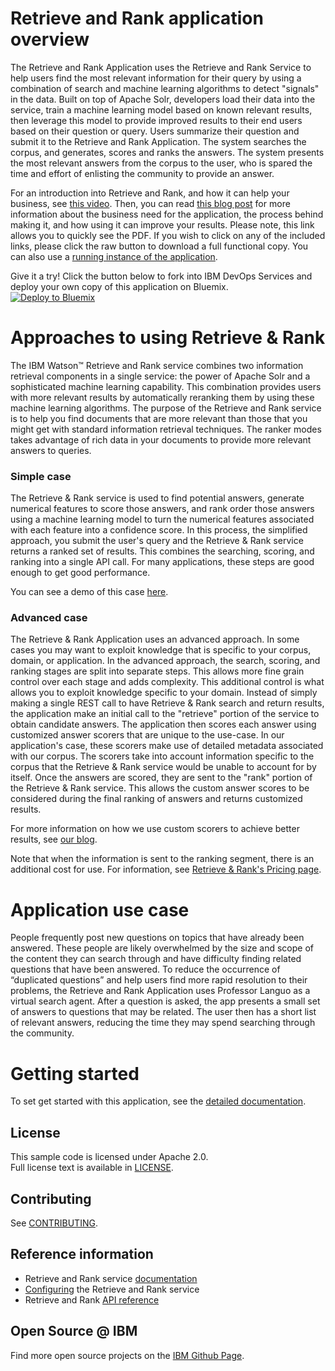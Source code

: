 ﻿Retrieve and Rank application overview
======================================

The Retrieve and Rank Application uses the Retrieve and Rank Service to
help users find the most relevant information for their query by using a
combination of search and machine learning algorithms to detect
"signals" in the data. Built on top of Apache Solr, developers load
their data into the service, train a machine learning model based on
known relevant results, then leverage this model to provide improved
results to their end users based on their question or query. Users
summarize their question and submit it to the Retrieve and Rank
Application. The system searches the corpus, and generates, scores and
ranks the answers. The system presents the most relevant answers from
the corpus to the user, who is spared the time and effort of enlisting
the community to provide an answer.

For an introduction into Retrieve and Rank, and how it can help your business, see [this video](https://www.youtube.com/watch?v=pupGatYlfqQ). Then, you can read [this blog post](blog.pdf) for more information about the business need for the application, the process behind making it, and how using it can improve your results. Please note, this link allows you to quickly see the PDF. If you wish to click on any of the included links, please click the raw button to download a full functional copy. You can also use a [running instance of the application](https://professor-languo.mybluemix.net/).

Give it a try! Click the button below to fork into IBM DevOps Services and deploy your own copy of this application on Bluemix.  
[![Deploy to Bluemix](https://bluemix.net/deploy/button.png)](https://bluemix.net/deploy?repository=https://github.com/watson-developer-cloud/professor-languo)  

Approaches to using Retrieve & Rank
======================================

The IBM Watson™ Retrieve and Rank service combines two information retrieval components in a single service: the power of Apache Solr and a sophisticated machine learning capability. This combination provides users with more relevant results by automatically reranking them by using these machine learning algorithms. The purpose of the Retrieve and Rank service is to help you find documents that are more relevant than those that you might get with standard information retrieval techniques. The ranker modes takes advantage of rich data in your documents to provide more relevant answers to queries.

### Simple case
The Retrieve & Rank service is used to find potential answers, generate numerical features to score those answers, and rank order those answers using a machine learning model to turn the numerical features associated with each feature into a confidence score. In this process, the simplified approach, you submit the user's query and the Retrieve & Rank service returns a ranked set of results. This combines the searching, scoring, and ranking into a single API call. For many applications, these steps are good enough to get good performance.

You can see a demo of this case [here](http://retrieve-and-rank-demo.mybluemix.net/rnr-demo/dist/?cm_mc_uid=69157823067314555654765&cm_mc_sid_50200000=1458917290#/).

### Advanced case
The Retrieve & Rank Application uses an advanced approach. In some cases you may want to exploit knowledge that is specific to your corpus, domain, or application. In the advanced approach, the search, scoring, and ranking stages are split into separate steps. This allows more fine grain control over each stage and adds complexity. This additional control is what allows you to exploit knowledge specific to your domain. Instead of simply making a single REST call to have Retrieve & Rank search and return results, the application make an initial call to the "retrieve" portion of the service to obtain candidate answers. The application then scores each answer using customized answer scorers that are unique to the use-case. In our application's case, these scorers make use of detailed metadata associated with our corpus. The scorers take into account information specific to the corpus that the Retrieve & Rank service would be unable to account for by itself. Once the answers are scored, they are sent to the "rank" portion of the Retrieve & Rank service. This allows the custom answer scores to be considered during the final ranking of answers and returns customized results.

For more information on how we use custom scorers to achieve better results, see [our blog](blog.pdf).

Note that when the information is sent to the ranking segment, there is an additional cost for use. For information, see [Retrieve & Rank's Pricing page](http://www.ibm.com/smarterplanet/us/en/ibmwatson/developercloud/retrieve-rank.html#pricing-block).

Application use case 
========

People frequently post new questions on topics that have already been
answered. These people are likely overwhelmed by the size and scope of
the content they can search through and have difficulty finding related
questions that have been answered. To reduce the occurrence of
“duplicated questions” and help users find more rapid resolution to
their problems, the Retrieve and Rank Application uses Professor Languo
as a virtual search agent. After a question is asked, the app presents a
small set of answers to questions that may be related. The user then has
a short list of relevant answers, reducing the time they may spend
searching through the community.


Getting started
===============

To set get started with this application, see the [detailed documentation](http://www.ibm.com/smarterplanet/us/en/ibmwatson/developercloud/doc/ega_docs/rnr_ega_index.shtml).


## License

  This sample code is licensed under Apache 2.0.  
  Full license text is available in [LICENSE](LICENSE).

## Contributing

  See [CONTRIBUTING](CONTRIBUTING.md).


## Reference information
* Retrieve and Rank service [documentation](http://www.ibm.com/smarterplanet/us/en/ibmwatson/developercloud/doc/retrieve-rank/)
* [Configuring](http://www.ibm.com/smarterplanet/us/en/ibmwatson/developercloud/doc/retrieve-rank/configure.shtml) the Retrieve and Rank service
* Retrieve and Rank [API reference](http://www.ibm.com/smarterplanet/us/en/ibmwatson/developercloud/retrieve-and-rank/api/v1/)

## Open Source @ IBM

  Find more open source projects on the
  [IBM Github Page](http://ibm.github.io/).
